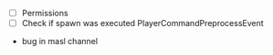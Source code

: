 - [ ] Permissions
- [ ] Check if spawn was executed PlayerCommandPreprocessEvent
- bug in masl channel